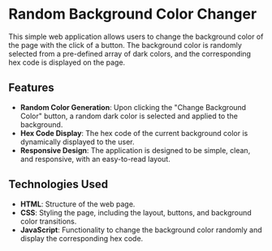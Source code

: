 # Random Background Color Changer

This simple web application allows users to change the background color of the page with the click of a button. The background color is randomly selected from a pre-defined array of dark colors, and the corresponding hex code is displayed on the page.

## Features

- **Random Color Generation**: Upon clicking the "Change Background Color" button, a random dark color is selected and applied to the background.
- **Hex Code Display**: The hex code of the current background color is dynamically displayed to the user.
- **Responsive Design**: The application is designed to be simple, clean, and responsive, with an easy-to-read layout.

## Technologies Used

- **HTML**: Structure of the web page.
- **CSS**: Styling the page, including the layout, buttons, and background color transitions.
- **JavaScript**: Functionality to change the background color randomly and display the corresponding hex code.

